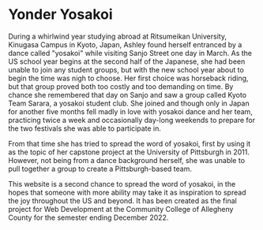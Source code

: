 # Yonder Yosakoi


During a whirlwind year studying abroad at Ritsumeikan University, Kinugasa Campus in Kyoto, Japan, Ashley found herself entranced by a dance called "yosakoi" while visiting Sanjo Street one day in March. As the US school year begins at the second half of the Japanese, she had been unable to join any student groups, but with the new school year about to begin the time was nigh to choose. Her first choice was horseback riding, but that group proved both too costly and too demanding on time. By chance she remembered that day on Sanjo and saw a group called Kyoto Team Sarara, a yosakoi student club. She joined and though only in Japan for another five months fell madly in love with yosakoi dance and her team, practicing twice a week and occasionally day-long weekends to prepare for the two festivals she was able to participate in.

From that time she has tried to spread the word of yosakoi, first by using it as the topic of her capstone project at the University of Pittsburgh in 2011. However, not being from a dance background herself, she was unable to pull together a group to create a Pittsburgh-based team. 

This website is a second chance to spread the word of yosakoi, in the hopes that someone with more ability may take it as inspiration to spread the joy throughout the US and beyond. It has been created as the final project for Web Development at the Community College of Allegheny County for the semester ending December 2022.